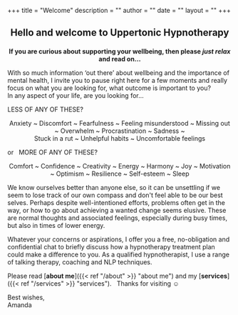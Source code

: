 +++
title = "Welcome"
description = ""
author = ""
date = ""
layout = ""
+++

## <p style="text-align: center;">Hello and welcome to Uppertonic Hypnotherapy

**<center>If you are curious about supporting your wellbeing, then please ***just relax*** and read on…</center>**
 
With so much information ‘out there’ about wellbeing and the importance of mental health, 
I invite you to pause right here for a few moments and really focus on what you are looking for, what outcome is important to you?  
In any aspect of your life, are you looking for...

LESS OF ANY OF THESE?
<p style="text-align: center;">Anxiety ~ Discomfort ~ Fearfulness ~ Feeling misunderstood ~ Missing out ~ Overwhelm ~ Procrastination ~ Sadness ~ <br>Stuck in a rut ~ Unhelpful habits ~ Uncomfortable feelings

or &nbsp; MORE OF ANY OF THESE?
<p style="text-align: center;">Comfort ~ Confidence ~ Creativity ~ Energy ~ Harmony ~ Joy ~ Motivation ~ Optimism ~ Resilience ~ Self-esteem ~ Sleep

We know ourselves better than anyone else, so it can be unsettling if we seem to lose track of our own compass and don't feel able to be our best selves.  Perhaps despite well-intentioned efforts, problems often get in the way, or how to go about achieving a wanted change seems elusive.  These are normal thoughts and associated feelings, especially during busy times, but also in times of lower energy.

Whatever your concerns or aspirations, I offer you a free, no-obligation and confidential chat to briefly discuss how a hypnotherapy treatment plan could make a difference to you.  As a qualified hypnotherapist, I use a range of talking therapy, coaching and NLP techniques.

Please read [**about me**]({{< ref "/about" >}} "about me") and my [**services**]({{< ref "/services" >}} "services"). &nbsp; Thanks for visiting :relaxed:

Best wishes, <br>
Amanda

